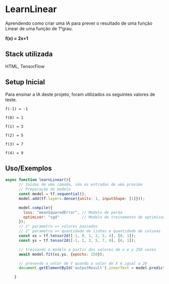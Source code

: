 
# LearnLinear

Aprendendo como criar uma IA para prever o resultado de uma função Linear de uma função de 1°grau.

**f(x) = 2x+1**



## Stack utilizada

HTML, TensorFlow




## Setup Inicial

Para ensinar a IA deste projeto, foram utilizados os seguintes valores de teste.

``` 
f(-1) = -1

f(0) = 1 

f(1) = 3

f(2) = 5

f(3) = 7

f(4) = 9
``` 

## Uso/Exemplos

```javascript
async function learnLinear(){
      // Saidas de uma camada, são as entradas de uma proxima
      // Preparação do modelo
      const model = tf.sequential();
      model.add(tf.layers.dense({units: 1, inputShape: [1]}));

      model.compile({
        loss: "meanSquaredError", // Modelo de perda
        optimizer: "sgd"          // Modelo de treinamento de optimização
      });
      // 1° parametro => valores passados
      // 2° parametro => quantidade de linhas e quantidade de colunas
      const xs = tf.tensor2d([-1, 0, 1, 2, 3, 4], [6, 1]); 
      const ys = tf.tensor2d([-1, 1, 3, 5, 7, 9], [6, 1]);

      // treinando o modelo a partir dos valores de x e y 250 vezes 
      await model.fit(xs,ys, {epochs: 250});

      // prevendo o valor de Y quando o valor de X é igual a 20
      document.getElementById('outputResult').innerText = model.predict(tf.tensor2d([20], [1, 1]));

    }
```

